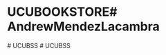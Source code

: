 # UCUBOOKSTORE#   A n d r e w M e n d e z L a c a m b r a  
 #   U C U B S S  
 #   U C U B S S  
 
